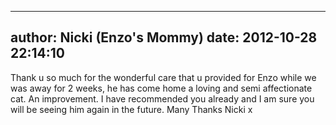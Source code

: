 
---
author: Nicki (Enzo's Mommy)
date: 2012-10-28 22:14:10
---
Thank u so much for the wonderful care that u provided for Enzo while we was away for 2 weeks, he has come home a loving and semi affectionate cat. An improvement. I have recommended you already and I am sure you will be seeing him again in the future. 
Many Thanks
Nicki x

